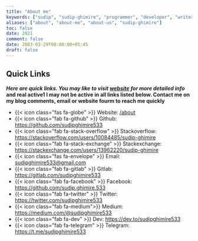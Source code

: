 ```yaml
---
title: "About me"
keywords: ["sudip", "sudip-ghimire", "programmer", "developer", "writer", "blogger", "nepal"]
aliases: ["about", "about-me", "about-us", "sudip-ghimire"]
toc: false
date: 2021
comment: false
date: 2003-03-29T00:00:00+05:45
draft: false
---
```

<!--more-->
## Quick Links
__*Here are quick links. You may like to visit [website](https://sudipghimire533.github.io) for more detailed info* and real active1 I may not be active in all links listed below. Contact me on my blog comments, email or website fourm to reach me quickly__

* {{< icon class="fas fa-globe" >}} Website: [/about](/about)
* {{< icon class="fab fa-github" >}} Github: https://github.com/sudipghimire533
* {{< icon class="fab fa-stack-overflow" >}} Stackoverflow: https://stackoverflow.com/users/10084485/sudip-ghimire
* {{< icon class="fab fa-stack-exchange" >}} Stackexchange: https://stackexchange.com/users/13962220/sudip-ghimire
* {{< icon class="fas fa-envelope" >}} Email: sudipghimire533@gmail.com
* {{< icon class="fab fa-gitlab" >}} Gitlab: https://gitlab.com/sudipghimire533
* {{< icon class="fab fa-facebook" >}} Facebook: https://github.com/sudip.ghimire.533
* {{< icon class="fab fa-twitter" >}} Twitter: https://twitter.com/sudipghimire533
* {{< icon class="fab fa-medium">}} Medium: https://medium.com/@sudipghimire533
* {{< icon class="fab fa-dev" >}} Dev: https://dev.to/sudipghimire533
* {{< icon class="fab fa-telegram" >}} Telegram: https://t.me/sudipghimire533
